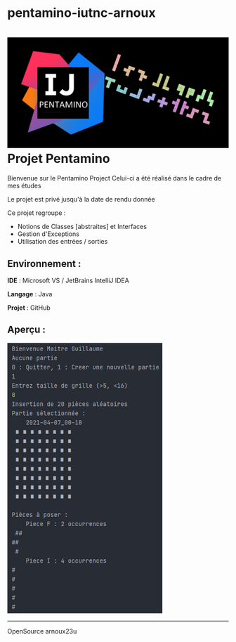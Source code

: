 # pentamino-iutnc-arnoux
![projectpreview](projectpreview.png?raw=true)
Projet Pentamino
========

Bienvenue sur le Pentamino Project
Celui-ci a été réalisé dans le cadre de mes études

Le projet est privé jusqu'à la date de rendu donnée

Ce projet regroupe :
* Notions de Classes [abstraites] et Interfaces
* Gestion d'Exceptions
* Utilisation des entrées / sorties

Environnement :
------------

**IDE** : Microsoft VS / JetBrains IntelliJ IDEA

**Langage** : Java

**Projet** : GitHub

Aperçu :
---------

![apercu](apercu.png?raw=true)

---------------------

OpenSource arnoux23u
